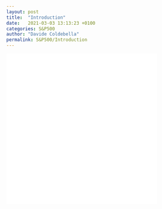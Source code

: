 ```yaml
---
layout: post
title:  "Introduction"
date:   2021-03-03 13:13:23 +0100
categories: S&P500 
author: "Davide Coldebella"
permalink: S&P500/Introduction
---
```


<iframe src="./Correlation_hist_corr.html" width="400" height="400" id="igraph" scrolling="no" seamless="seamless" frameBorder="0"> </iframe>
